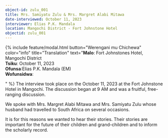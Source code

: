 ```yaml
---
object-id: zulu_001
title: Mrs. Samiyatu Zulu & Mrs. Margret Alabi Mitawa
date-interviewed: October 11, 2023
interviewer: Elias P.K. Mandala
location: Mangochi District - Fort Johnstone Hotel
objectid: zulu_001
---
```

{% include feature/modal.html button="Werengani mu Chichewa" color="info" title="Translation" text="**Malo**: Fort Johnstones Hotel, Mangochi District<br>
**Tsiku**: October 11, 2023<br>
**Ofunsa**:Elias P.K. Mandala (EM)<br>
**Wofunsidwa**: </p>" %}
The interview took place on the October 11, 2023 at the Fort Johnstone Hotel in Mangochi. The discussion began at 9 AM and was a fruitful, free-ranging discussion. 

We spoke with Mrs. Margret Alabi Mitawa and Mrs. Samiyatu Zulu whose husband had travelled to South Africa on several occasions.

It is for this reasons we wanted to hear their stories. Their stories are important for the future of their children and grand-children and to inform the scholarly record.